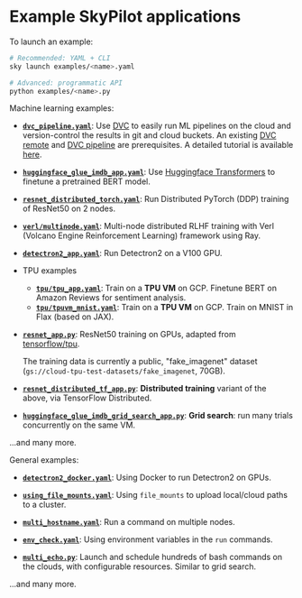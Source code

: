 # Example SkyPilot applications

To launch an example:
```bash
# Recommended: YAML + CLI
sky launch examples/<name>.yaml

# Advanced: programmatic API
python examples/<name>.py
```

Machine learning examples:
- [**`dvc_pipeline.yaml`**](./dvc/dvc_pipeline.yaml): Use [DVC](https://dvc.org) to easily run ML pipelines on the cloud and version-control the results in git and cloud buckets. An existing [DVC remote](https://dvc.org/doc/user-guide/data-management/remote-storage) and [DVC pipeline](https://dvc.org/doc/start/data-management/data-pipelines) are prerequisites. A detailed tutorial is available [here](https://alex000kim.com/posts/2023-08-10-ml-experiments-in-cloud-skypilot-dvc/).

- [**`huggingface_glue_imdb_app.yaml`**](./huggingface_glue_imdb_app.yaml): Use [Huggingface Transformers](https://github.com/huggingface/transformers/) to finetune a pretrained BERT model.

- [**`resnet_distributed_torch.yaml`**](./resnet_distributed_torch.yaml): Run Distributed PyTorch (DDP) training of ResNet50 on 2 nodes.

- [**`verl/multinode.yaml`**](./verl/multinode.yaml): Multi-node distributed RLHF training with Verl (Volcano Engine Reinforcement Learning) framework using Ray.

- [**`detectron2_app.yaml`**](./detectron2_app.yaml): Run Detectron2 on a V100 GPU.

- TPU examples
  - [**`tpu/tpu_app.yaml`**](./tpu/tpu_app.yaml): Train on a **TPU VM** on GCP.  Finetune BERT on Amazon Reviews for sentiment analysis.
  - [**`tpu/tpuvm_mnist.yaml`**](./tpu/tpuvm_mnist.yaml): Train on a **TPU VM** on GCP.  Train on MNIST in Flax (based on JAX).

- [**`resnet_app.py`**](./resnet_app.py): ResNet50 training on GPUs, adapted from [tensorflow/tpu](https://github.com/tensorflow/tpu).

    The training data is currently a public, "fake_imagenet" dataset (`gs://cloud-tpu-test-datasets/fake_imagenet`, 70GB).


- [**`resnet_distributed_tf_app.py`**](./resnet_distributed_tf_app.py): **Distributed training** variant of the above, via TensorFlow Distributed.

- [**`huggingface_glue_imdb_grid_search_app.py`**](./huggingface_glue_imdb_grid_search_app.py): **Grid search**: run many trials concurrently on the same VM.


...and many more.

General examples:

- [**`detectron2_docker.yaml`**](./detectron2_docker.yaml): Using Docker to run Detectron2 on GPUs.

- [**`using_file_mounts.yaml`**](./using_file_mounts.yaml): Using `file_mounts` to upload local/cloud paths to a cluster.

- [**`multi_hostname.yaml`**](./multi_hostname.yaml): Run a command on multiple nodes.

- [**`env_check.yaml`**](./env_check.yaml): Using environment variables in the `run` commands.

- [**`multi_echo.py`**](./multi_echo.py): Launch and schedule hundreds of bash commands on the clouds, with configurable resources.  Similar to grid search.

...and many more.
